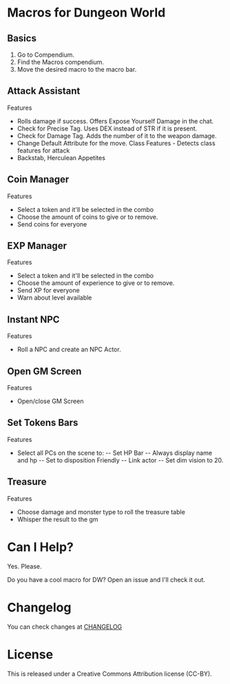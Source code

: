 # Macros for Dungeon World

## Basics
1. Go to Compendium.
2. Find the Macros compendium.
3. Move the desired macro to the macro bar.

## Attack Assistant
Features
- Rolls damage if success. Offers Expose Yourself Damage in the chat.
- Check for Precise Tag. Uses DEX instead of STR if it is present.
- Check for Damage Tag. Adds the number of it to the weapon damage.
- Change Default Attribute for the move.
Class Features - Detects class features for attack
- Backstab, Herculean Appetites

## Coin Manager
Features
- Select a token and it'll be selected in the combo
- Choose the amount of coins to give or to remove.
- Send coins for everyone

## EXP Manager
Features
- Select a token and it'll be selected in the combo
- Choose the amount of experience to give or to remove.
- Send XP for everyone
- Warn about level available

## Instant NPC
Features
- Roll a NPC and create an NPC Actor.

## Open GM Screen
Features
- Open/close GM Screen

## Set Tokens Bars
Features
- Select all PCs on the scene to:
-- Set HP Bar
-- Always display name and hp
-- Set to disposition Friendly
-- Link actor
-- Set dim vision to 20.

## Treasure
Features
- Choose damage and monster type to roll the treasure table
- Whisper the result to the gm

# Can I Help?
Yes. Please.

Do you have a cool macro for DW? Open an issue and I'll check it out.

# Changelog
You can check changes at [CHANGELOG](CHANGELOG.md)

# License
This is released under a Creative Commons Attribution license (CC-BY).